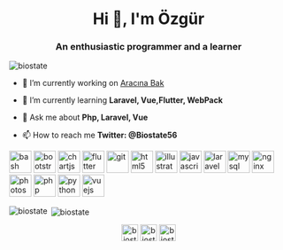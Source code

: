 <h1 align="center">Hi 👋, I'm Özgür</h1>
<h3 align="center">An enthusiastic programmer and a learner</h3>

<p align="left"> <img src="https://komarev.com/ghpvc/?username=biostate" alt="biostate" /> </p>

- 🔭 I’m currently working on [Aracına Bak](https://www.aracinabak.com)

- 🌱 I’m currently learning **Laravel, Vue,Flutter, WebPack**

- 💬 Ask me about **Php, Laravel, Vue**

- 📫 How to reach me **Twitter: @Biostate56**

<p align="left"><img src="https://www.vectorlogo.zone/logos/gnu_bash/gnu_bash-icon.svg" alt="bash" width="40" height="40"/> <img src="https://devicons.github.io/devicon/devicon.git/icons/bootstrap/bootstrap-plain.svg" alt="bootstrap" width="40" height="40"/> <img src="https://www.chartjs.org/media/logo-title.svg" alt="chartjs" width="40" height="40"/> <img src="https://www.vectorlogo.zone/logos/flutterio/flutterio-icon.svg" alt="flutter" width="40" height="40"/> <img src="https://www.vectorlogo.zone/logos/git-scm/git-scm-icon.svg" alt="git" width="40" height="40"/> <img src="https://devicons.github.io/devicon/devicon.git/icons/html5/html5-original-wordmark.svg" alt="html5" width="40" height="40"/> <img src="https://www.vectorlogo.zone/logos/adobe_illustrator/adobe_illustrator-icon.svg" alt="illustrator" width="40" height="40"/> <img src="https://devicons.github.io/devicon/devicon.git/icons/javascript/javascript-original.svg" alt="javascript" width="40" height="40"/> <img src="https://devicons.github.io/devicon/devicon.git/icons/laravel/laravel-plain-wordmark.svg" alt="laravel" width="40" height="40"/> <img src="https://devicons.github.io/devicon/devicon.git/icons/mysql/mysql-original-wordmark.svg" alt="mysql" width="40" height="40"/> <img src="https://devicons.github.io/devicon/devicon.git/icons/nginx/nginx-original.svg" alt="nginx" width="40" height="40"/> <img src="https://devicons.github.io/devicon/devicon.git/icons/photoshop/photoshop-plain.svg" alt="photoshop" width="40" height="40"/> <img src="https://devicons.github.io/devicon/devicon.git/icons/php/php-original.svg" alt="php" width="40" height="40"/> <img src="https://devicons.github.io/devicon/devicon.git/icons/python/python-original.svg" alt="python" width="40" height="40"/> <img src="https://devicons.github.io/devicon/devicon.git/icons/vuejs/vuejs-original-wordmark.svg" alt="vuejs" width="40" height="40"/></p>

<p><img align="left" src="https://github-readme-stats.vercel.app/api/top-langs/?username=biostate&layout=compact&hide=html" alt="biostate" /></p>

<p>&nbsp;<img align="center" src="https://github-readme-stats.vercel.app/api?username=biostate&show_icons=true" alt="biostate" /></p>

<p align="center">
<a href="https://codepen.io/biostate56" target="blank"><img align="center" src="https://cdn.jsdelivr.net/npm/simple-icons@3.0.1/icons/codepen.svg" alt="biostate56" height="30" width="30" /></a>
<a href="https://twitter.com/biostate56" target="blank"><img align="center" src="https://cdn.jsdelivr.net/npm/simple-icons@3.0.1/icons/twitter.svg" alt="biostate56" height="30" width="30" /></a>
<a href="https://fb.com/biostate56" target="blank"><img align="center" src="https://cdn.jsdelivr.net/npm/simple-icons@3.0.1/icons/facebook.svg" alt="biostate56" height="30" width="30" /></a>
</p>

